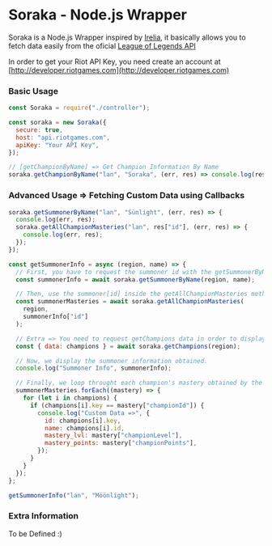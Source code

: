 # Soraka - Node.js Wrapper

Soraka is a Node.js Wrapper inspired by [Irelia](https://github.com/perezpaya/irelia), it basically allows you to fetch data easily from the oficial [League of Legends API](http://developer.riotgames.com)

In order to get your Riot API Key, you need create an account at [http://developer.riotgames.com](http://developer.riotgames.com)

### Basic Usage

```javascript
const Soraka = require("./controller");

const soraka = new Soraka({
  secure: true,
  host: "api.riotgames.com",
  apiKey: "Your API Key",
});

// [getChampionByName] => Get Champion Information By Name
soraka.getChampionByName("lan", "Soraka", (err, res) => console.log(res));
```

### Advanced Usage => Fetching Custom Data using Callbacks

```javascript
soraka.getSummonerByName("lan", "Sünlight", (err, res) => {
  console.log(err, res);
  soraka.getAllChampionMasteries("lan", res["id"], (err, res) => {
    console.log(err, res);
  });
});
```

```javascript
const getSummonerInfo = async (region, name) => {
  // First, you have to request the summoner id with the getSummonerByName Method.
  const summonerInfo = await soraka.getSummonerByName(region, name);

  // Then, use the summoner[id] inside the getAllChampionMasteries method.
  const summonerMasteries = await soraka.getAllChampionMasteries(
    region,
    summonerInfo["id"]
  );

  // Extra => You need to request getChampions data in order to display each champion's name.
  const { data: champions } = await soraka.getChampions(region);

  // Now, we display the summoner information obtained.
  console.log("Summoner Info", summonerInfo);

  // Finally, we loop throught each champion's mastery obtained by the summoner in order to get the champion's name.
  summonerMasteries.forEach((mastery) => {
    for (let i in champions) {
      if (champions[i].key == mastery["championId"]) {
        console.log("Custom Data =>", {
          id: champions[i].key,
          name: champions[i].id,
          mastery_lvl: mastery["championLevel"],
          mastery_points: mastery["championPoints"],
        });
      }
    }
  });
};

getSummonerInfo("lan", "Möönlight");
```

### Extra Information

To be Defined :)
